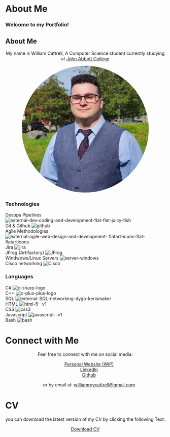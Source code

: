 <h1 class="titles">About Me</h1>
<h3 class="titles">Welcome to my Portfolio!</h3>

<h2 class="titles">About Me</h2>
<p style="text-align: center;">My name is William Cattrell, A Computer Science student currently studying at <a href="https://johnabbott.qc.ca/">John Abbott College</a></p>
<p style="text-align:center;"><img src="./assets/profilePicture.JPG" alt="Profile Picture" style="border-radius: 50%" height="400px" width="400px"/></p>

<h3 class="titles">Technologies</h3>

<div id ="tech" class="container">
  <div class="box">
    <div class="row">
      <div class="item">
        <span class="text">Devops Pipelines</span>
        <img class="icons" src="https://img.icons8.com/external-flat-juicy-fish/60/external-dev-coding-and-development-flat-flat-juicy-fish.png" alt="external-dev-coding-and-development-flat-flat-juicy-fish"/>
      </div>
      <div class="item">
        <span class="text">Git & Github</span>
        <img class="icons" src="https://img.icons8.com/ios-filled/50/github.png" alt="github"/>
      </div>
      <div class="item">
        <span class="text">Agile Methodologies</span>
        <img class="icons" src="https://img.icons8.com/external-flatart-icons-flat-flatarticons/64/external-agile-web-design-and-development-flatart-icons-flat-flatarticons.png" alt="external-agile-web-design-and-development-      
            flatart-icons-flat-flatarticons"/>
      </div>
      <div class="item">
        <span class="text">Jira</span>
        <img class="icons" src="https://img.icons8.com/ios/50/jira.png" alt="jira"/>
      </div>
      <div class="item">
        <span class="text">JFrog (Artifactory)</span>
        <img class="icons"src="https://speedmedia.jfrog.com/08612fe1-9391-4cf3-ac1a-6dd49c36b276/https://media.jfrog.com/wp-content/uploads/2021/12/29113553/jfrog-logo-2022.svg/w_1024" alt="JFrog"/>
      </div>
      <div class="item">
        <span class="text">Windwows/Linux Servers</span>
        <img class="icons" src="https://img.icons8.com/stickers/100/server-windows.png" alt="server-windows"/>
      </div>
      <div class="item">
        <span class="text">Cisco networking</span>
        <img class="icons" src="https://www.cdnlogo.com/logos/c/79/cisco.svg" alt="Cisco"/>
      </div>
    </div>
</div>
</div>

<h3 class="titles">Languages</h3>

<div id ="languages" class="container">
  <div class="box">
     <div class="row">
       <div class="item">
        <span class="text">C#</span>
        <img class="icons" src="https://img.icons8.com/color/48/c-sharp-logo.png" alt="c-sharp-logo"/>
      </div>
      <div class="item">
        <span class="text">C++</span>
        <img class="icons" src="https://img.icons8.com/color/48/c-plus-plus-logo.png" alt="c-plus-plus-logo"/>
      </div>
      <div class="item">
        <span class="text">SQL</span>
        <img class="icons" src="https://img.icons8.com/external-dygo-kerismaker/48/external-SQL-networking-dygo-kerismaker.png" alt="external-SQL-networking-dygo-kerismaker"/>
      </div>
      <div class="item">
        <span class="text">HTML</span>
        <img class="icons" src="https://img.icons8.com/color/48/html-5--v1.png" alt="html-5--v1"/>
      </div>
      <div class="item">
        <span class="text">CSS</span>
        <img class="icons" src="https://img.icons8.com/color/48/css3.png" alt="css3"/>
      </div>
      <div class="item">
        <span class="text">Javascript</span>
        <img class="icons" src="https://img.icons8.com/color/48/javascript--v1.png" alt="javascript--v1"/>
      </div>
      <div class="item">
        <span class="text">Bash</span>
        <img class="icons" src="https://img.icons8.com/doodle/48/bash.png" alt="bash"/>
      </div>
     </div>
  </div>
</div>
 
<h1 class="titles">Connect with Me</h1>
<p style="text-align: center;">Feel free to connect with me on social media:</p>
<div style="text-align: center;"> 
  <ul style="list-style: none;">
    <li> <a href="https://cattrell.net">Personal Website (WIP)</a></li>
    <li> <a href="https://linkedin.com/in/wrc123/">LinkedIn</a></li>
     <li> <a href="https://github.com/williamCattrell">Github</a></li>
    <li><p style="text-align: center;">or by email at: <a href="mailto:williamroycattrell@gmail.com">williamroycattrell@gmail.com</a></p></li>
  </ul>
</div>

<h1 class="titles">CV</h1>
<p style="text-align: center;">you can download the latest version of my CV by clicking the following Text:</p>

<div style="text-align: center;"> 
<a href="./assets/WilliamCattrellCV.pdf" download>
  <p>Download CV</p>
</a>
</div>

